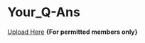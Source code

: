 # Your_Q-Ans
[Upload Here](https://e.pcloud.com/#page=puplink&code=HEL7ZNYUKxbQi84bCy6GNJjvVTJoimEK7) **{For permitted members only}**
